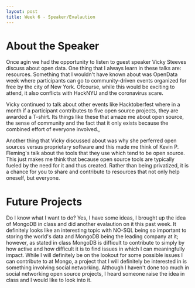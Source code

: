 ```yaml
---
layout: post
title: Week 6 - Speaker/Evalaution
---
```


# About the Speaker

Once agin we had the opportunity to listen to guest speaker Vicky Steeves discuss about open data. One thing that I always learn in these talks are: resources. Something that I wouldn't have known about was OpenData week where participants can go to community-driven events organized for free by the city of New York. Ofcourse, while this would be exciting to attend, it also conflicts with HackNYU and the coronavirus scare. 

Vicky continued to talk about other events like Hacktoberfest where in a month if a participant contributes to five open source projects, they are awarded a T-shirt. Its things like these that amaze me about open source, the sense of community and the fact that it only exists because the combined effort of everyone involved.,

Another thing that Vicky discussed about was why she perferred open sources versus proprietary software and this made me think of Kevin P. Fleming's talk about the tools that they use which tend to be open source. This just makes me think that because open source tools are typically fueled by the need for it and thus created. Rather than being privatized, it is a chance for you to share and contribute to resources that not only help oneself, but everyone. 

# Future Projects

Do I know what I want to do? Yes, I have some ideas, I brought up the idea of MongoDB in class and did another evalaution on it this past week. It definitely looks like an interesting topic with NO-SQL being so important to storing the world's data and MongoDB being the leading company at it; however, as stated in class MongoDB is difficult to contribute to simply by how active and how difficult it is to find issues in which I can meaningfully impact. While I will definitely be on the lookout for some possible issues I can contribute to at Mongo, a project that I will definitely be interested in is something involving social networking. Although I haven't done too much in social networking open source projects, I heard someone raise the idea in class and I would like to look into it.
